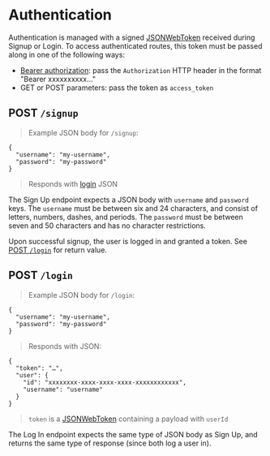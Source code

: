 # Authentication

Authentication is managed with a signed [JSONWebToken] received during Signup or Login.
To access authenticated routes, this token must be passed along in one of the following
ways:

- [Bearer authorization]: pass the `Authorization` HTTP header in the format
  "Bearer xxxxxxxxxx…"
- GET or POST parameters: pass the token as `access_token`

## POST `/signup`

> Example JSON body for `/signup`:

```json-doc
{
  "username": "my-username",
  "password": "my-password"
}
```

> Responds with [login](#post-code-login-code) JSON

The Sign Up endpoint expects a JSON body with `username` and `password` keys. The `username` must be between six and 24 characters, and consist of letters, numbers, dashes, and periods. The `password` must be between seven and 50 characters and has no character restrictions.

Upon successful signup, the user is logged in and granted a token. See [POST `/login`](#post-code-login-code) for return value.

## POST `/login`

> Example JSON body for `/login`:

```json-doc
{
  "username": "my-username",
  "password": "my-password"
}
```

> Responds with JSON:

```json-doc
{
  "token": "…",
  "user": {
    "id": "xxxxxxxx-xxxx-xxxx-xxxx-xxxxxxxxxxxx",
    "username": "username"
  }
}
```

> `token` is a [JSONWebToken] containing a payload with `userId`

The Log In endpoint expects the same type of JSON body as Sign Up, and returns the same type of response (since both log a user in).

[JSONWebToken]: https://github.com/auth0/node-jsonwebtoken
[Bearer authorization]: http://self-issued.info/docs/draft-ietf-oauth-v2-bearer.html

